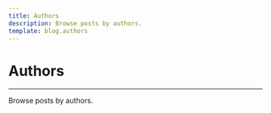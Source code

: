 ```yaml
---
title: Authors
description: Browse posts by authors.
template: blog.authors
---
```


# Authors
---
Browse posts by authors.

